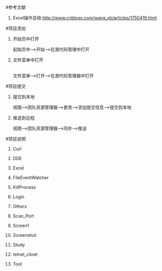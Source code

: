 #参考文献
1. Excel操作总结:http://www.cnblogs.com/wang_yb/articles/1750419.html</p>

#项目添加
1. 开始页中打开</p> 
起始页中-->开始-->在源代码管理中打开</p>
2. 文件菜单中打开</p>     
文件菜单-->打开-->在源代码管理器中打开</p>  

#项目提交
1. 提交到本地</p> 
	视图-->团队资源管理器-->更改-->添加提交信息-->提交到本地</p>
2. 推送到远程</p> 
	视图-->团队资源管理器-->同步-->推送</p>    

#项目说明
1. Curl</p> 
2. DDE</p> 
3. Excel</p> 
4. FileEventWatcher</p> 
5. KillProcess</p> 
6. Login</p> 
7. Others</p> 
8. Scan_Port</p> 
9. Screen1</p> 
10. Screenshot</p> 
11. Study</p> 
12. telnet_clinet</p> 
13. Tool</p> 









